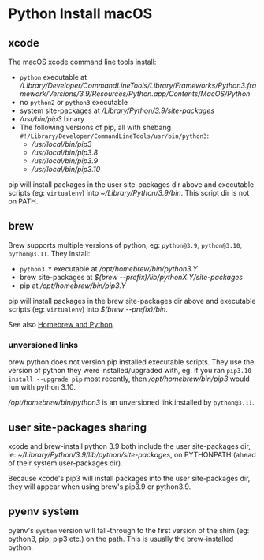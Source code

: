# Python Install macOS

## xcode

The macOS xcode command line tools install:

- `python` executable at _/Library/Developer/CommandLineTools/Library/Frameworks/Python3.framework/Versions/3.9/Resources/Python.app/Contents/MacOS/Python_
- no `python2` or `python3` executable
- system site-packages at _/Library/Python/3.9/site-packages_
- _/usr/bin/pip3_ binary
- The following versions of pip, all with shebang `#!/Library/Developer/CommandLineTools/usr/bin/python3`:
  - _/usr/local/bin/pip3_
  - _/usr/local/bin/pip3.8_
  - _/usr/local/bin/pip3.9_
  - _/usr/local/bin/pip3.10_
  
pip will install packages in the user site-packages dir above and executable scripts (eg: `virtualenv`) into _~/Library/Python/3.9/bin_. This script dir is not on PATH.

## brew

Brew supports multiple versions of python, eg: `python@3.9`, `python@3.10`, `python@3.11`. They install:

- `python3.Y` executable at _/opt/homebrew/bin/python3.Y_
- brew site-packages at _$(brew --prefix)/lib/pythonX.Y/site-packages_
- pip at _/opt/homebrew/bin/pip3.Y_

pip will install packages in the brew site-packages dir above and executable scripts (eg: `virtualenv`) into _$(brew --prefix)/bin_.

See also [Homebrew and Python](https://docs.brew.sh/Homebrew-and-Python).

### unversioned links

brew python does not version pip installed executable scripts. They use the version of python they were installed/upgraded with, eg: if you ran `pip3.10 install --upgrade pip` most recently, then _/opt/homebrew/bin/pip3_ would run with python 3.10.

_/opt/homebrew/bin/python3_ is an unversioned link installed by `python@3.11`.

## user site-packages sharing

xcode and brew-install python 3.9 both include the user site-packages dir, ie: _~/Library/Python/3.9/lib/python/site-packages_, on PYTHONPATH (ahead of their system user-packages dir).

Because xcode's pip3 will install packages into the user site-packages dir, they will appear when using brew's pip3.9 or python3.9.

## pyenv system

pyenv's `system` version will fall-through to the first version of the shim (eg: python3, pip, pip3 etc.) on the path. This is usually the brew-installed python.
